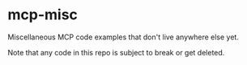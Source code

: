 # mcp-misc

Miscellaneous MCP code examples that don't live anywhere else yet.

Note that any code in this repo is subject to break or get deleted.
